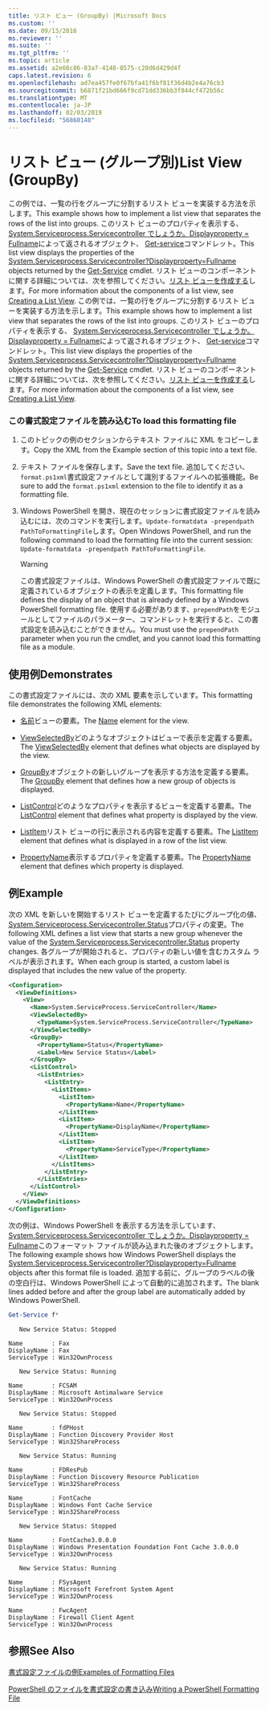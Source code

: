 ```yaml
---
title: リスト ビュー (GroupBy) |Microsoft Docs
ms.custom: ''
ms.date: 09/13/2016
ms.reviewer: ''
ms.suite: ''
ms.tgt_pltfrm: ''
ms.topic: article
ms.assetid: a2e66c86-83a7-4148-8575-c28d6d429d4f
caps.latest.revision: 6
ms.openlocfilehash: ad7ea457fe0f67bfa41f6bf81f36d4b2e4a76cb3
ms.sourcegitcommit: b6871f21bd666f9cd71dd336bb3f844cf472b56c
ms.translationtype: MT
ms.contentlocale: ja-JP
ms.lasthandoff: 02/03/2019
ms.locfileid: "56860148"
---
```

# <a name="list-view-groupby"></a><span data-ttu-id="62889-102">リスト ビュー (グループ別)</span><span class="sxs-lookup"><span data-stu-id="62889-102">List View (GroupBy)</span></span>

<span data-ttu-id="62889-103">この例では、一覧の行をグループに分割するリスト ビューを実装する方法を示します。</span><span class="sxs-lookup"><span data-stu-id="62889-103">This example shows how to implement a list view that separates the rows of the list into groups.</span></span> <span data-ttu-id="62889-104">このリスト ビューのプロパティを表示する、 [System.Serviceprocess.Servicecontroller でしょうか。Displayproperty = Fullname](/dotnet/api/System.ServiceProcess.ServiceController)によって返されるオブジェクト、 [Get-service](/powershell/module/microsoft.powershell.management/get-service)コマンドレット。</span><span class="sxs-lookup"><span data-stu-id="62889-104">This list view displays the properties of the [System.Serviceprocess.Servicecontroller?Displayproperty=Fullname](/dotnet/api/System.ServiceProcess.ServiceController) objects returned by the [Get-Service](/powershell/module/microsoft.powershell.management/get-service) cmdlet.</span></span> <span data-ttu-id="62889-105">リスト ビューのコンポーネントに関する詳細については、次を参照してください。[リスト ビューを作成する](./creating-a-list-view.md)します。</span><span class="sxs-lookup"><span data-stu-id="62889-105">For more information about the components of a list view, see [Creating a List View](./creating-a-list-view.md).</span></span>
<span data-ttu-id="62889-106">この例では、一覧の行をグループに分割するリスト ビューを実装する方法を示します。</span><span class="sxs-lookup"><span data-stu-id="62889-106">This example shows how to implement a list view that separates the rows of the list into groups.</span></span> <span data-ttu-id="62889-107">このリスト ビューのプロパティを表示する、 [System.Serviceprocess.Servicecontroller でしょうか。Displayproperty = Fullname](/dotnet/api/System.ServiceProcess.ServiceController)によって返されるオブジェクト、 [Get-service](/powershell/module/Microsoft.PowerShell.Management/Get-Service)コマンドレット。</span><span class="sxs-lookup"><span data-stu-id="62889-107">This list view displays the properties of the [System.Serviceprocess.Servicecontroller?Displayproperty=Fullname](/dotnet/api/System.ServiceProcess.ServiceController) objects returned by the [Get-Service](/powershell/module/Microsoft.PowerShell.Management/Get-Service) cmdlet.</span></span> <span data-ttu-id="62889-108">リスト ビューのコンポーネントに関する詳細については、次を参照してください。[リスト ビューを作成する](./creating-a-list-view.md)します。</span><span class="sxs-lookup"><span data-stu-id="62889-108">For more information about the components of a list view, see [Creating a List View](./creating-a-list-view.md).</span></span>

### <a name="to-load-this-formatting-file"></a><span data-ttu-id="62889-109">この書式設定ファイルを読み込む</span><span class="sxs-lookup"><span data-stu-id="62889-109">To load this formatting file</span></span>

1. <span data-ttu-id="62889-110">このトピックの例のセクションからテキスト ファイルに XML をコピーします。</span><span class="sxs-lookup"><span data-stu-id="62889-110">Copy the XML from the Example section of this topic into a text file.</span></span>

2. <span data-ttu-id="62889-111">テキスト ファイルを保存します。</span><span class="sxs-lookup"><span data-stu-id="62889-111">Save the text file.</span></span> <span data-ttu-id="62889-112">追加してください、`format.ps1xml`書式設定ファイルとして識別するファイルへの拡張機能。</span><span class="sxs-lookup"><span data-stu-id="62889-112">Be sure to add the `format.ps1xml` extension to the file to identify it as a formatting file.</span></span>

3. <span data-ttu-id="62889-113">Windows PowerShell を開き、現在のセッションに書式設定ファイルを読み込むには、次のコマンドを実行します。`Update-formatdata -prependpath PathToFormattingFile`します。</span><span class="sxs-lookup"><span data-stu-id="62889-113">Open Windows PowerShell, and run the following command to load the formatting file into the current session: `Update-formatdata -prependpath PathToFormattingFile`.</span></span>

   > [!WARNING]
   > <span data-ttu-id="62889-114">この書式設定ファイルは、Windows PowerShell の書式設定ファイルで既に定義されているオブジェクトの表示を定義します。</span><span class="sxs-lookup"><span data-stu-id="62889-114">This formatting file defines the display of an object that is already defined by a Windows PowerShell formatting file.</span></span> <span data-ttu-id="62889-115">使用する必要があります、`prependPath`をモジュールとしてファイルのパラメーター、コマンドレットを実行すると、この書式設定を読み込むことができません。</span><span class="sxs-lookup"><span data-stu-id="62889-115">You must use the `prependPath` parameter when you run the cmdlet, and you cannot load this formatting file as a module.</span></span>

## <a name="demonstrates"></a><span data-ttu-id="62889-116">使用例</span><span class="sxs-lookup"><span data-stu-id="62889-116">Demonstrates</span></span>

<span data-ttu-id="62889-117">この書式設定ファイルには、次の XML 要素を示しています。</span><span class="sxs-lookup"><span data-stu-id="62889-117">This formatting file demonstrates the following XML elements:</span></span>

- <span data-ttu-id="62889-118">[名前](./name-element-for-view-format.md)ビューの要素。</span><span class="sxs-lookup"><span data-stu-id="62889-118">The [Name](./name-element-for-view-format.md) element for the view.</span></span>

- <span data-ttu-id="62889-119">[ViewSelectedBy](./viewselectedby-element-format.md)どのようなオブジェクトはビューで表示を定義する要素。</span><span class="sxs-lookup"><span data-stu-id="62889-119">The [ViewSelectedBy](./viewselectedby-element-format.md) element that defines what objects are displayed by the view.</span></span>

- <span data-ttu-id="62889-120">[GroupBy](./viewselectedby-element-format.md)オブジェクトの新しいグループを表示する方法を定義する要素。</span><span class="sxs-lookup"><span data-stu-id="62889-120">The [GroupBy](./viewselectedby-element-format.md) element that defines how a new group of objects is displayed.</span></span>

- <span data-ttu-id="62889-121">[ListControl](./listcontrol-element-format.md)どのようなプロパティを表示するビューを定義する要素。</span><span class="sxs-lookup"><span data-stu-id="62889-121">The [ListControl](./listcontrol-element-format.md) element that defines what property is displayed by the view.</span></span>

- <span data-ttu-id="62889-122">[ListItem](./listitem-element-for-listitems-for-listcontrol-format.md)リスト ビューの行に表示される内容を定義する要素。</span><span class="sxs-lookup"><span data-stu-id="62889-122">The [ListItem](./listitem-element-for-listitems-for-listcontrol-format.md) element that defines what is displayed in a row of the list view.</span></span>

- <span data-ttu-id="62889-123">[PropertyName](./propertyname-element-for-listitem-for-listcontrol-format.md)表示するプロパティを定義する要素。</span><span class="sxs-lookup"><span data-stu-id="62889-123">The [PropertyName](./propertyname-element-for-listitem-for-listcontrol-format.md) element that defines which property is displayed.</span></span>

## <a name="example"></a><span data-ttu-id="62889-124">例</span><span class="sxs-lookup"><span data-stu-id="62889-124">Example</span></span>

<span data-ttu-id="62889-125">次の XML を新しいを開始するリスト ビューを定義するたびにグループ化の値、 [System.Serviceprocess.Servicecontroller.Status](/dotnet/api/System.ServiceProcess.ServiceController.Status)プロパティの変更。</span><span class="sxs-lookup"><span data-stu-id="62889-125">The following XML defines a list view that starts a new group whenever the value of the [System.Serviceprocess.Servicecontroller.Status](/dotnet/api/System.ServiceProcess.ServiceController.Status) property changes.</span></span> <span data-ttu-id="62889-126">各グループが開始されると、プロパティの新しい値を含むカスタム ラベルが表示されます。</span><span class="sxs-lookup"><span data-stu-id="62889-126">When each group is started, a custom label is displayed that includes the new value of the property.</span></span>

```xml
<Configuration>
  <ViewDefinitions>
    <View>
      <Name>System.ServiceProcess.ServiceController</Name>
      <ViewSelectedBy>
        <TypeName>System.ServiceProcess.ServiceController</TypeName>
      </ViewSelectedBy>
      <GroupBy>
        <PropertyName>Status</PropertyName>
        <Label>New Service Status</Label>
      </GroupBy>
      <ListControl>
        <ListEntries>
          <ListEntry>
            <ListItems>
              <ListItem>
                <PropertyName>Name</PropertyName>
              </ListItem>
              <ListItem>
                <PropertyName>DisplayName</PropertyName>
              </ListItem>
              <ListItem>
                <PropertyName>ServiceType</PropertyName>
              </ListItem>
            </ListItems>
          </ListEntry>
        </ListEntries>
      </ListControl>
    </View>
  </ViewDefinitions>
</Configuration>
```

<span data-ttu-id="62889-127">次の例は、Windows PowerShell を表示する方法を示しています、 [System.Serviceprocess.Servicecontroller でしょうか。Displayproperty = Fullname](/dotnet/api/System.ServiceProcess.ServiceController)このフォーマット ファイルが読み込まれた後のオブジェクトします。</span><span class="sxs-lookup"><span data-stu-id="62889-127">The following example shows how Windows PowerShell displays the [System.Serviceprocess.Servicecontroller?Displayproperty=Fullname](/dotnet/api/System.ServiceProcess.ServiceController) objects after this format file is loaded.</span></span> <span data-ttu-id="62889-128">追加する前に、グループのラベルの後の空白行は、Windows PowerShell によって自動的に追加されます。</span><span class="sxs-lookup"><span data-stu-id="62889-128">The blank lines added before and after the group label are automatically added by Windows PowerShell.</span></span>

```powershell
Get-Service f*
```

```output
   New Service Status: Stopped

Name        : Fax
DisplayName : Fax
ServiceType : Win32OwnProcess

   New Service Status: Running

Name        : FCSAM
DisplayName : Microsoft Antimalware Service
ServiceType : Win32OwnProcess

   New Service Status: Stopped

Name        : fdPHost
DisplayName : Function Discovery Provider Host
ServiceType : Win32ShareProcess

   New Service Status: Running

Name        : FDResPub
DisplayName : Function Discovery Resource Publication
ServiceType : Win32ShareProcess

Name        : FontCache
DisplayName : Windows Font Cache Service
ServiceType : Win32ShareProcess

   New Service Status: Stopped

Name        : FontCache3.0.0.0
DisplayName : Windows Presentation Foundation Font Cache 3.0.0.0
ServiceType : Win32OwnProcess

   New Service Status: Running

Name        : FSysAgent
DisplayName : Microsoft Forefront System Agent
ServiceType : Win32OwnProcess

Name        : FwcAgent
DisplayName : Firewall Client Agent
ServiceType : Win32OwnProcess
```

## <a name="see-also"></a><span data-ttu-id="62889-129">参照</span><span class="sxs-lookup"><span data-stu-id="62889-129">See Also</span></span>

[<span data-ttu-id="62889-130">書式設定ファイルの例</span><span class="sxs-lookup"><span data-stu-id="62889-130">Examples of Formatting Files</span></span>](./examples-of-formatting-files.md)

[<span data-ttu-id="62889-131">PowerShell のファイルを書式設定の書き込み</span><span class="sxs-lookup"><span data-stu-id="62889-131">Writing a PowerShell Formatting File</span></span>](./writing-a-powershell-formatting-file.md)
